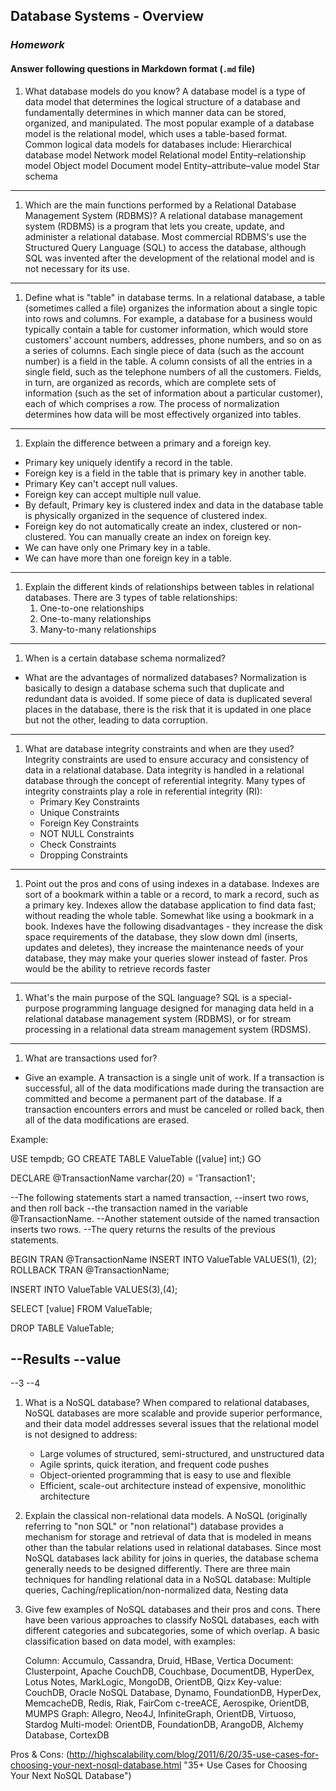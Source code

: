 ﻿## Database Systems - Overview
### _Homework_

#### Answer following questions in Markdown format (`.md` file)

1.  What database models do you know?
A database model is a type of data model that determines the logical structure of a database and fundamentally determines in which manner data can be stored, organized, and manipulated. The most popular example of a database model is the relational model, which uses a table-based format.
Common logical data models for databases include:
    Hierarchical database model
    Network model
    Relational model
    Entity–relationship model
    Object model
    Document model
    Entity–attribute–value model
    Star schema
---
1.  Which are the main functions performed by a Relational Database Management System (RDBMS)?
A relational database management system (RDBMS) is a program that lets you create, update, and administer a relational database. Most commercial RDBMS's use the Structured Query Language (SQL) to access the database, although SQL was invented after the development of the relational model and is not necessary for its use.
---
1.  Define what is "table" in database terms.
 In a relational database, a table (sometimes called a file) organizes the information about a single topic into rows and columns. For example, a database for a business would typically contain a table for customer information, which would store customers' account numbers, addresses, phone numbers, and so on as a series of columns. Each single piece of data (such as the account number) is a field in the table. A column consists of all the entries in a single field, such as the telephone numbers of all the customers. Fields, in turn, are organized as records, which are complete sets of information (such as the set of information about a particular customer), each of which comprises a row. The process of normalization determines how data will be most effectively organized into tables.
---
1.  Explain the difference between a primary and a foreign key.
- Primary key uniquely identify a record in the table.
- Foreign key is a field in the table that is primary key in another table.
- Primary Key can't accept null values.
- Foreign key can accept multiple null value.
- By default, Primary key is clustered index and data in the database table is physically organized in the sequence of clustered index.
- Foreign key do not automatically create an index, clustered or non-clustered. You can manually create an index on foreign key.
- We can have only one Primary key in a table.
- We can have more than one foreign key in a table.
---
1.  Explain the different kinds of relationships between tables in relational databases.
There are 3 types of table relationships:
	1. One-to-one relationships
	1. One-to-many relationships
	1. Many-to-many relationships
---
1.  When is a certain database schema normalized?
  * What are the advantages of normalized databases?
Normalization is basically to design a database schema such that duplicate and redundant data is avoided. If some piece of data is duplicated several places in the database, there is the risk that it is updated in one place but not the other, leading to data corruption.
---
1.  What are database integrity constraints and when are they used?
Integrity constraints are used to ensure accuracy and consistency of data in a relational database. Data integrity is handled in a relational database through the concept of referential integrity. Many types of integrity constraints play a role in referential integrity (RI):
	* Primary Key Constraints
	* Unique Constraints
	* Foreign Key Constraints
	* NOT NULL Constraints
	* Check Constraints
	* Dropping Constraints
---
1.  Point out the pros and cons of using indexes in a database.
Indexes are sort of a bookmark within a table or a record, to mark a record, such as a primary key.
Indexes allow the database application to find data fast; without reading the whole table. Somewhat like using a bookmark in a book.
Indexes have the following disadvantages - they increase the disk space requirements of the database, they slow down dml (inserts, updates and deletes), they increase the maintenance needs of your database, they may make your queries slower instead of faster.
Pros would be the ability to retrieve records faster 
---
1.  What's the main purpose of the SQL language?
SQL is a special-purpose programming language designed for managing data held in a relational database management system (RDBMS), or for stream processing in a relational data stream management system (RDSMS).
---
1.  What are transactions used for?
  * Give an example.
A transaction is a single unit of work. If a transaction is successful, all of the data modifications made during the transaction are committed and become a permanent part of the database. If a transaction encounters errors and must be canceled or rolled back, then all of the data modifications are erased.

Example:

USE tempdb;
GO
CREATE TABLE ValueTable ([value] int;)
GO

DECLARE @TransactionName varchar(20) = 'Transaction1';

--The following statements start a named transaction,
--insert two rows, and then roll back
--the transaction named in the variable @TransactionName.
--Another statement outside of the named transaction inserts two rows.
--The query returns the results of the previous statements.

BEGIN TRAN @TransactionName
       INSERT INTO ValueTable VALUES(1), (2);
ROLLBACK TRAN @TransactionName;

INSERT INTO ValueTable VALUES(3),(4);

SELECT [value] FROM ValueTable;

DROP TABLE ValueTable;

--Results
--value
-------------
--3
--4


1.  What is a NoSQL database?
When compared to relational databases, NoSQL databases are more scalable and provide superior performance, and their data model addresses several issues that the relational model is not designed to address:
	* Large volumes of structured, semi-structured, and unstructured data
	* Agile sprints, quick iteration, and frequent code pushes
	* Object-oriented programming that is easy to use and flexible
	* Efficient, scale-out architecture instead of expensive, monolithic architecture
1.  Explain the classical non-relational data models.
A NoSQL (originally referring to "non SQL" or "non relational") database provides a mechanism for storage and retrieval of data that is modeled in means other than the tabular relations used in relational databases.
Since most NoSQL databases lack ability for joins in queries, the database schema generally needs to be designed differently. There are three main techniques for handling relational data in a NoSQL database: Multiple queries, Caching/replication/non-normalized data, Nesting data
1.  Give few examples of NoSQL databases and their pros and cons.
There have been various approaches to classify NoSQL databases, each with different categories and subcategories, some of which overlap. A basic classification based on data model, with examples:

    Column: Accumulo, Cassandra, Druid, HBase, Vertica
    Document: Clusterpoint, Apache CouchDB, Couchbase, DocumentDB, HyperDex, Lotus Notes, MarkLogic, MongoDB, OrientDB, Qizx
    Key-value: CouchDB, Oracle NoSQL Database, Dynamo, FoundationDB, HyperDex, MemcacheDB, Redis, Riak, FairCom c-treeACE, Aerospike, OrientDB, MUMPS
    Graph: Allegro, Neo4J, InfiniteGraph, OrientDB, Virtuoso, Stardog
    Multi-model: OrientDB, FoundationDB, ArangoDB, Alchemy Database, CortexDB

Pros & Cons: (http://highscalability.com/blog/2011/6/20/35-use-cases-for-choosing-your-next-nosql-database.html "35+ Use Cases for Choosing Your Next NoSQL Database")
